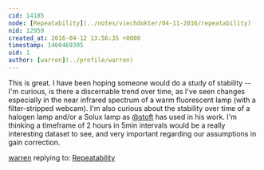```yaml
---
cid: 14185
node: [Repeatability](../notes/viechdokter/04-11-2016/repeatability)
nid: 12959
created_at: 2016-04-12 13:56:35 +0000
timestamp: 1460469395
uid: 1
author: [warren](../profile/warren)
---
```


This is great. I have been hoping someone would do a study of stability -- I'm curious, is there a discernable trend over time, as I've seen changes especially in the near infrared spectrum of a warm fluorescent lamp (with a filter-stripped webcam). I'm also curious about the stability over time of a halogen lamp and/or a Solux lamp as [@stoft](/profile/stoft) has used in his work. I'm thinking a timeframe of 2 hours in 5min intervals would be a really interesting dataset to see, and very important regarding our assumptions in gain correction. 

[warren](../profile/warren) replying to: [Repeatability](../notes/viechdokter/04-11-2016/repeatability)

